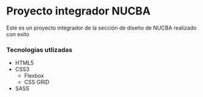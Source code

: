 <h1>Proyecto integrador NUCBA</h1>

<p>Este es un proyecto integrador de la sección de diseño de NUCBA realizado con exito</p>

<h3>Tecnologias utlizadas</h3>

<ul>
  <li>HTML5</li>
  <li>CSS3
    <ul>
      <li>Flexbox</li>
      <li>CSS GRID</li>
    </ul>
  </li>
  <li>SASS</li>
</ul>
